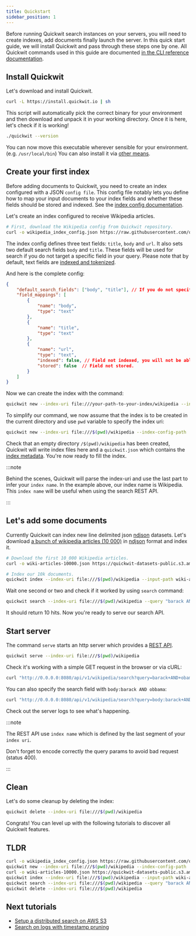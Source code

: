 ```yaml
---
title: Quickstart
sidebar_position: 1
---
```


Before running Quickwit search instances on your servers, you will need to create indexes, add documents finally launch the server. In this quick start guide, we will install Quickwit and pass through these steps one by one. All Quickwit commands used in this guide are documented [in the CLI reference documentation](../reference/cli.md).

## Install Quickwit

Let's download and install Quickwit.

```bash
curl -L https://install.quickwit.io | sh
```

This script will automatically pick the correct binary for your environment and then download and unpack it in your working directory.
Once it is here, let's check if it is working!

```bash
./quickwit --version
```

You can now move this executable wherever sensible for your environment. (e.g. `/usr/local/bin`)
You can also install it via [other means](installation.md).

## Create your first index

Before adding documents to Quickwit, you need to create an index configured with a JSON `config file`. This config file notably lets you define how to map your input documents to your index fields and whether these fields should be stored and indexed. See the [index config documentation](../reference/index-config.md).

Let's create an index configured to receive Wikipedia articles.

```bash
# First, download the Wikipedia config from Quickwit repository.
curl -o wikipedia_index_config.json https://raw.githubusercontent.com/quickwit-inc/quickwit/main/examples/index_configs/wikipedia_index_config.json
```

The index config defines three text fields: `title`, `body` and `url`. It also sets two default search fields `body` and `title`. These fields will be used for search if you do not target a specific field in your query. Please note that by default, text fields are [indexed and tokenized](../reference/index-config.md).

And here is the complete config:

```json title="wikipedia_index_config.json"
{
    "default_search_fields": ["body", "title"], // If you do not specify fields in your query, those fields will be used. 
    "field_mappings": [
        {
            "name": "body",
            "type": "text"
        },
        {
            "name": "title",
            "type": "text"
        },
        {
            "name": "url",
            "type": "text",
            "indexed": false, // Field not indexed, you will not be able to search on this field.
            "stored": false  // Field not stored. 
        }
    ]
}
```

Now we can create the index with the command:

```bash
quickwit new --index-uri file:///your-path-to-your-index/wikipedia --index-config-path ./wikipedia_index_config.json
```

To simplify our command, we now assume that the index is to be created in the current directory and use `pwd` variable to specify the index uri:

```bash
quickwit new --index-uri file:///$(pwd)/wikipedia --index-config-path ./wikipedia_index_config.json
```

Check that an empty directory `/$(pwd)/wikipedia` has been created, Quickwit will write index files here and a `quickwit.json` which contains the [index metadata](../overview/architecture.md#index-metadata).
You're now ready to fill the index.


:::note

Behind the scenes, Quickwit will parse the index-uri and use the last part to infer your `index name`. In the example above, our index name is Wikipedia. This `index name` will be useful when using the search REST API.

:::


## Let's add some documents

Currently Quickwit can index new line delimited json [ndjson](http://ndjson.org/) datasets.
Let's download [a bunch of wikipedia articles (10 000)](https://quickwit-datasets-public.s3.amazonaws.com/wiki-articles-10000.json) in [ndjson](http://ndjson.org/) format and index it.

```bash
# Download the first 10_000 Wikipedia articles.
curl -o wiki-articles-10000.json https://quickwit-datasets-public.s3.amazonaws.com/wiki-articles-10000.json

# Index our 10k documents.
quickwit index --index-uri file:///$(pwd)/wikipedia --input-path wiki-articles-10000.json
```

Wait one second or two and check if it worked by using `search` command:

```bash
quickwit search --index-uri file:///$(pwd)/wikipedia --query "barack AND obama"
```

It should return 10 hits. Now you're ready to serve our search API.


## Start server

The command `serve` starts an http server which provides a [REST API](../reference/search-api.md).

```bash
quickwit serve --index-uri file:///$(pwd)/wikipedia
```

Check it's working with a simple GET request in the browser or via cURL:
```bash
curl "http://0.0.0.0:8080/api/v1/wikipedia/search?query=barack+AND+obama"
```

You can also specify the search field with `body:barack AND obbama`:
```bash
curl "http://0.0.0.0:8080/api/v1/wikipedia/search?query=body:barack+AND+obama"
```

Check out the server logs to see what's happening.


:::note

The REST API use `index name` which is defined by the last segment of your `index uri`.

Don't forget to encode correctly the query params to avoid bad request (status 400).

:::


## Clean

Let's do some cleanup by deleting the index:

```bash
quickwit delete --index-uri file:///$(pwd)/wikipedia
```

Congrats! You can level up with the following tutorials to discover all Quickwit features.


## TLDR

```bash
curl -o wikipedia_index_config.json https://raw.githubusercontent.com/quickwit-inc/quickwit/main/examples/index_configs/wikipedia_index_config.json
quickwit new --index-uri file:///$(pwd)/wikipedia --index-config-path ./wikipedia_index_config.json
curl -o wiki-articles-10000.json https://quickwit-datasets-public.s3.amazonaws.com/wiki-articles-10000.json
quickwit index --index-uri file:///$(pwd)/wikipedia --input-path wiki-articles-10000.json
quickwit search --index-uri file:///$(pwd)/wikipedia --query "barack AND obama"
quickwit delete --index-uri file:///$(pwd)/wikipedia
```


## Next tutorials

- [Setup a distributed search on AWS S3](tutorial-distributed-search-aws-s3.md)
- [Search on logs with timestamp pruning](tutorial-hdfs-logs.md)


